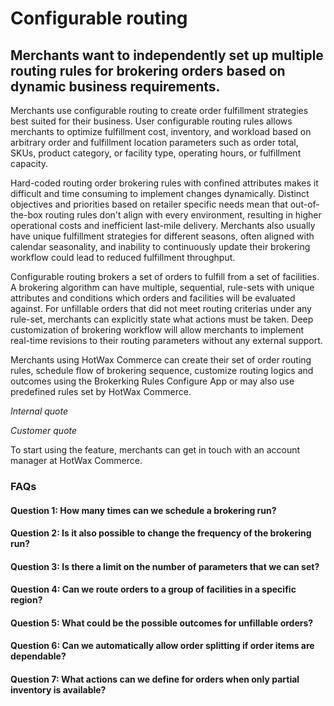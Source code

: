 # Configurable routing

## Merchants want to independently set up multiple routing rules for brokering orders based on dynamic business requirements.

Merchants use configurable routing to create order fulfillment strategies best suited for their business. User configurable routing rules allows merchants to optimize fulfillment cost, inventory, and workload based on arbitrary order and fulfillment location parameters such as order total, SKUs, product category, or facility type, operating hours, or fulfillment capacity.

Hard-coded routing order brokering rules with confined attributes makes it difficult and time consuming to implement changes dynamically. Distinct objectives and priorities based on retailer specific needs mean that out-of-the-box routing rules don't align with every environment, resulting in higher operational costs and inefficient last-mile delivery. Merchants also usually have unique fulfillment strategies for different seasons, often aligned with calendar seasonality, and inability to continuously update their brokering workflow could lead to reduced fulfillment throughput.

Configurable routing brokers a set of orders to fulfill from a set of facilities. A brokering algorithm can have multiple, sequential, rule-sets with unique attributes and conditions which orders and facilities will be evaluated against. For unfillable orders that did not meet routing criterias under any rule-set, merchants can explicitly state what actions must be taken. Deep customization of brokering workflow will allow merchants to implement real-time revisions to their routing parameters without any external support.

Merchants using HotWax Commerce can create their set of order routing rules, schedule flow of brokering sequence, customize routing logics and outcomes using the Brokerking Rules Configure App or may also use predefined rules set by HotWax Commerce. 

*Internal quote*

*Customer quote*

To start using the feature, merchants can get in touch with an account manager at HotWax Commerce. 

### FAQs

#### Question 1: How many times can we schedule a brokering run?

#### Question 2: Is it also possible to change the frequency of the brokering run?

#### Question 3: Is there a limit on the number of parameters that we can set?

#### Question 4: Can we route orders to a group of facilities in a specific region?

#### Question 5: What could be the possible outcomes for unfillable orders?

#### Question 6: Can we automatically allow order splitting if order items are dependable?

#### Question 7: What actions can we define for orders when only partial inventory is available?
